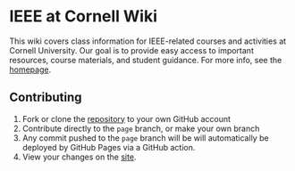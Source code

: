 # IEEE at Cornell Wiki

This wiki covers class information for IEEE-related courses and activities at Cornell University. Our goal is to provide easy access to important resources, course materials, and student guidance. For more info, see the [homepage](https://da-luce.github.io/ieee-at-cornell-wiki.github.io/).

## Contributing

1. Fork or clone the [repository](https://github.com/da-luce/ieee-at-cornell-wiki.github.io) to your own GitHub account
2. Contribute directly to the `page` branch, or make your own branch
3. Any commit pushed to the `page` branch will be will automatically be deployed by GitHub Pages via a GitHub action.
4. View your changes on the [site](https://github.com/da-luce/ieee-at-cornell-wiki.github.io).
